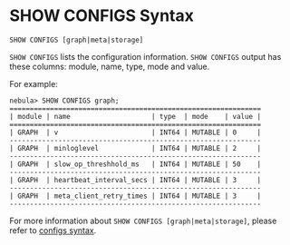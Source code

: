 # SHOW CONFIGS Syntax

```ngql
SHOW CONFIGS [graph|meta|storage]
```

`SHOW CONFIGS` lists the configuration information. `SHOW CONFIGS` output has these columns: module, name, type, mode and value.

For example:

```ngql
nebula> SHOW CONFIGS graph;
==============================================================
| module | name                    | type  | mode    | value |
==============================================================
| GRAPH  | v                       | INT64 | MUTABLE | 0     |
--------------------------------------------------------------
| GRAPH  | minloglevel             | INT64 | MUTABLE | 2     |
--------------------------------------------------------------
| GRAPH  | slow_op_threshhold_ms   | INT64 | MUTABLE | 50    |
--------------------------------------------------------------
| GRAPH  | heartbeat_interval_secs | INT64 | MUTABLE | 3     |
--------------------------------------------------------------
| GRAPH  | meta_client_retry_times | INT64 | MUTABLE | 3     |
--------------------------------------------------------------
```

For more information about `SHOW CONFIGS [graph|meta|storage]`, please refer to [configs syntax](../../../../3.build-develop-and-administration/3.configurations/2.configs-syntax.md).

